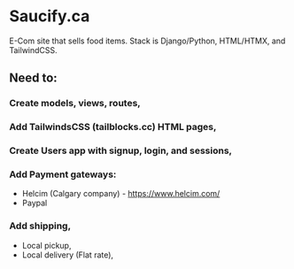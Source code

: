 # Saucify.ca

E-Com site that sells food items. Stack is Django/Python, HTML/HTMX, and TailwindCSS. 

## Need to:
### Create models, views, routes, 


### Add TailwindsCSS (tailblocks.cc) HTML pages,


### Create Users app with signup, login, and sessions,


### Add Payment gateways:
- Helcim (Calgary company) - https://www.helcim.com/
- Paypal
  
### Add shipping, 
- Local pickup,
- Local delivery (Flat rate),

